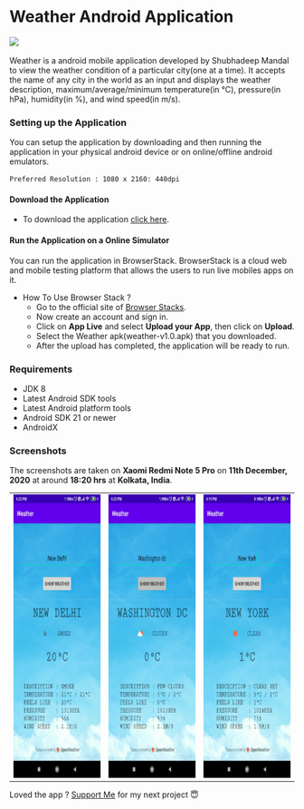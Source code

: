 # Weather Android Application

<a><img src="https://github.com/shubhadeepmandal394/weather-application/blob/main/assets/img/wetherappicon.png" height="200" weidth="200"></a>

Weather is a android mobile application developed by Shubhadeep Mandal to view the weather condition of a particular city(one at a time). It accepts the name of any city in the world as an input and displays the weather description, maximum/average/minimum temperature(in °C), pressure(in hPa), humidity(in %), and wind speed(in m/s).

### Setting up the Application
You can setup the application by downloading and then running the application in your physical android device or on online/offline android emulators.
```
Preferred Resolution : 1080 x 2160: 440dpi
```

#### Download the Application
- To download the application [click here](https://github.com/shubhadeepmandal394/weather-application/raw/main/assets/apk/weather-v1.0.apk).

#### Run the Application on a Online Simulator
You can run the application in BrowserStack. BrowserStack is a cloud web and mobile testing platform that allows the users to run live mobiles apps on it.

- How To Use Browser Stack ?
  - Go to the official site of [Browser Stacks](https://www.browserstack.com/users/sign_in).
  - Now create an account and sign in.
  - Click on **App Live** and select **Upload your App**, then click on **Upload**.
  - Select the Weather apk(weather-v1.0.apk) that you downloaded.
  - After the upload has completed, the application will be ready to run.

### Requirements

- JDK 8
- Latest Android SDK tools
- Latest Android platform tools
- Android SDK 21 or newer
- AndroidX

### Screenshots
The screenshots are taken on **Xaomi Redmi Note 5 Pro** on **11th December, 2020** at around **18:20 hrs** at **Kolkata, India**.
<table>
  <tr>
    <td><img src="/assets/img/screenshot_new_delhi.jpg" height="500" weidth="1000"></td>
    <td><img src="/assets/img/screenshot_washington_dc.jpg" height="500" weidth="1000"></td>
    <td><img src="/assets/img/screenshot_new_york.jpg" height="500" weidth="1000"></td>
  </tr>
 </table>

Loved the app ? [Support Me](https://paypal.me/shubhadeepmandal394?locale.x=en_GB) for my next project 😇
